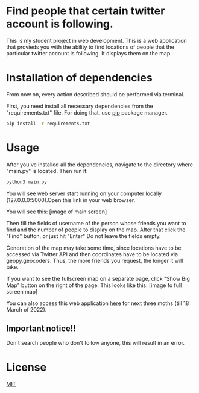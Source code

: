 # Find people that certain twitter account is following.

This is my student project in web development.
This is a web application that provieds you with the ability to find locations of people that the particular twitter account is 
following. It displays them on the map.


# Installation of dependencies

From now on, every action described should be performed via terminal.

First, you need install all necessary dependencies from the "requirements.txt" file.
For doing that, use [pip](https://pip.pypa.io/en/stable/) package manager.

```bash
pip install -r requirements.txt
```


# Usage

After you've installed all the dependencies, navigate to the directory where "main.py" is located. Then run it:

```python
python3 main.py
```

You will see web server start running on your computer locally (127.0.0.0:5000).Open this link in your web browser.

You will see this:
[image of main screen]

Then fill the fields of username of the person whose friends you want to find and the number of people to display on the map. After that click the "Find" button, or just hit "Enter" Do not leave the fields empty.

Generation of the map may take some time, since locations have to be accessed via Twitter API and then coordinates have to be located via geopy.geocoders. Thus, the more friends you request, the longer it will take.

If you want to see the fullscreen map on a separate page, click "Show Big Map" button on the right of the page. This looks like this:
[image fo full screen map]

You can also access this web application [here](http://yuriizinchuk.pythonanywhere.com/) for next three moths (till 18 March of 2022).


## Important notice!! 
Don't search people who don't follow anyone, this will result in an error.


# License
[MIT](https://choosealicense.com/licenses/mit/)
